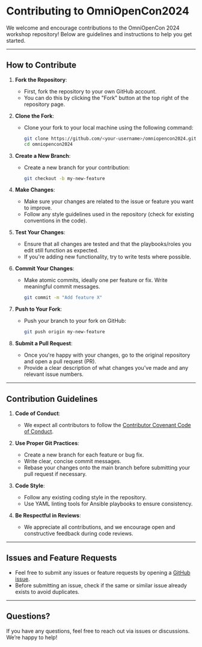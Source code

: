 # Contributing to OmniOpenCon2024

We welcome and encourage contributions to the OmniOpenCon 2024 workshop repository! Below are guidelines and instructions to help you get started.

---

## How to Contribute

1. **Fork the Repository**:
   - First, fork the repository to your own GitHub account.
   - You can do this by clicking the "Fork" button at the top right of the repository page.

2. **Clone the Fork**:
   - Clone your fork to your local machine using the following command:
     ```bash
     git clone https://github.com/<your-username>/omniopencon2024.git
     cd omniopencon2024
     ```

3. **Create a New Branch**:
   - Create a new branch for your contribution:
     ```bash
     git checkout -b my-new-feature
     ```

4. **Make Changes**:
   - Make sure your changes are related to the issue or feature you want to improve.
   - Follow any style guidelines used in the repository (check for existing conventions in the code).

5. **Test Your Changes**:
   - Ensure that all changes are tested and that the playbooks/roles you edit still function as expected.
   - If you're adding new functionality, try to write tests where possible.

6. **Commit Your Changes**:
   - Make atomic commits, ideally one per feature or fix. Write meaningful commit messages.
     ```bash
     git commit -m "Add feature X"
     ```

7. **Push to Your Fork**:
   - Push your branch to your fork on GitHub:
     ```bash
     git push origin my-new-feature
     ```

8. **Submit a Pull Request**:
   - Once you're happy with your changes, go to the original repository and open a pull request (PR).
   - Provide a clear description of what changes you've made and any relevant issue numbers.

---

## Contribution Guidelines

1. **Code of Conduct**:
   - We expect all contributors to follow the [Contributor Covenant Code of Conduct](https://www.contributor-covenant.org/).
   
2. **Use Proper Git Practices**:
   - Create a new branch for each feature or bug fix.
   - Write clear, concise commit messages.
   - Rebase your changes onto the main branch before submitting your pull request if necessary.

3. **Code Style**:
   - Follow any existing coding style in the repository.
   - Use YAML linting tools for Ansible playbooks to ensure consistency.

4. **Be Respectful in Reviews**:
   - We appreciate all contributions, and we encourage open and constructive feedback during code reviews.

---

## Issues and Feature Requests

- Feel free to submit any issues or feature requests by opening a [GitHub issue](https://github.com/madalinpopa/omniopencon2024/issues).
- Before submitting an issue, check if the same or similar issue already exists to avoid duplicates.
  
---

## Questions?

If you have any questions, feel free to reach out via issues or discussions. We’re happy to help!
